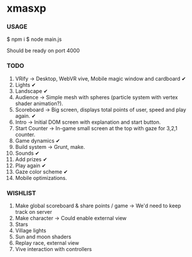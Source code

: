# xmasxp

### USAGE

$ npm i
$ node main.js

Should be ready on port 4000

### TODO

1. VRify -> Desktop, WebVR vive, Mobile magic window and cardboard ✔
2. Lights ✔
3. Landscape ✔
4. Audience -> Simple mesh with spheres (particle system with vertex shader animation?).
5. Scoreboard -> Big screen, displays total points of user, speed and play again. ✔
6. Intro -> Initial DOM screen with explanation and start button.
7. Start Counter -> In-game small screen at the top with gaze for 3,2,1 counter.
8. Game dynamics ✔
9. Build system -> Grunt, make.
10. Sounds ✔
11. Add prizes ✔
12. Play again ✔
13. Gaze color scheme ✔
14. Mobile optimizations.

### WISHLIST

1. Make global scoreboard & share points / game -> We'd need to keep track on server
2. Make character -> Could enable external view
3. Stars
4. Village lights
5. Sun and moon shaders
6. Replay race, external view
7. Vive interaction with controllers